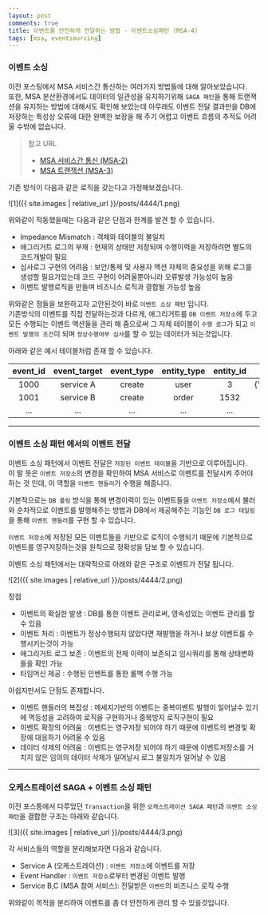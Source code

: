 ```yaml
---
layout: post
comments: true
title: 이벤트를 안전하게 전달하는 방법 - 이벤트소싱패턴 (MSA-4)
tags: [msa, eventsourcing]
---
```


### 이벤트 소싱

이전 포스팅에서 MSA 서비스간 통신하는 여러가지 방법들에 대해 알아보았습니다.  
또한, MSA 분산환경에서도 데이터의 일관성을 유지하기위해 `SAGA 패턴`을 통해 트랜잭션을 유지하는 방법에 대해서도  확인해 보았는데 아무래도 이벤트 전달 결과만을 DB에 저장하는 특성상 오류에 대한 완벽한 보장을 해 주기 어렵고 이벤트 흐름의 추적도 어려울 수밖에 없습니다. 

> 참고 URL
> - [MSA 서비스간 통신 (MSA-2)](https://taes-k.github.io/2020/10/22/msa-2/)
> - [MSA 트랜잭션 (MSA-3)](https://taes-k.github.io/2020/10/28/msa-3/)

기존 방식이 다음과 같은 로직을 갖는다고 가정해보겠습니다.

![1]({{ site.images | relative_url }}/posts/4444/1.png) 

위와같이 작동했을때는 다음과 같은 단점과 한계를 발견 할 수 있습니다.

- Impedance Mismatch : 객체와 테이블의 불일치
- 애그리거트 로그의 부재 : 현재의 상태만 저장되며 수행이력을 저장하려면 별도의 코드개발이 필요
- 심사로그 구현의 어려움 : 보안/통제 및 사용자 액션 자체의 중요성을 위해 로그를 생성할 필요가있는데 코드 구현이 어려울뿐아니라 오류발생 가능성이 높음
- 이벤트 발행로직을 만들며 비즈니스 로직과 결합될 가능성 높음

위와같은 점들을 보완하고자 고안된것이 바로 `이벤트 소싱 패턴` 입니다.  
기존방식의 이벤트를 직접 전달하는것과 다르게, 애그리거트를 `DB 이벤트 저장소`에 두고 모든 수행되는 이벤트 액션들을 관리 해 줌으로써 그 자체 테이블이 `수행 로그`가 되고 `이벤트 발행의 조건`이 되며 `정상수행여부 심사`를 할 수 있는 데이터가 되는것입니다.

아래와 같은 예시 테이블처럼 존재 할 수 있습니다.

|event_id|event_target|event_type|entity_type|entity_id|event_data|event_status|...|
|:-:|:-:|:-:|:-:|:-:|:-:|:-:|:-:|
|1000|service A|create|user|3|{'name':'taes','age':'29',...}|SUCCESS|...|
|1001|service B|create|order|1532|{...}|READY|...|
|...|...|...|...|...|...|...|...|

---

### 이벤트 소싱 패턴 에서의 이벤트 전달

이벤트 소싱 패턴에서 이벤트 전달은 `저장된 이벤트 테이블`을 기반으로 이루어집니다.  
이 말 뜻은 `이벤트 저장소`의 변경을 확인하여 MSA 서비스로 이벤트를 전달시켜 주어야 하는 것 인데, 이 역할을 `이벤트 핸들러`가 수행을 해줍니다.

기본적으로는 `DB 폴링` 방식을 통해 변경이력이 있는 이벤트들을 `이벤트 저장소`에서 불러와 순차적으로 이벤트를 발행해주는 방법과 DB에서 제공해주는 기능인 `DB 로그 테일링`을 통해 `이벤트 핸들러`를 구현 할 수 있습니다.

`이벤트 저장소`에 저장된 모든 이벤트들을 기반으로 로직이 수행되기 때문에 기본적으로 이벤트를 영구저장하는것을 원칙으로 정확성을 담보 할 수 있습니다.  

이벤트 소싱 패턴에서는 대략적으로 아래와 같은 구조로 이벤트가 전달 됩니다.

![2]({{ site.images | relative_url }}/posts/4444/2.png) 

장점

- 이벤트의 확실한 발생 : DB를 통한 이벤트 관리로써, 영속성있는 이벤트 관리를 할 수 있음
- 이벤트 처리 : 이벤트가 정상수행되지 않았다면 재발행을 하거나 보상 이벤트를 수행시키는것이 가능
- 애그리거트 로그 보존 : 이벤트의 전체 이력이 보존되고 임시쿼리를 통해 상태변화들을 확인 가능
- 타임머신 제공 : 수행된 인벤트를 통한 롤백 수행 가능

아쉽지만서도 단점도 존재합니다.

- 이벤트 핸들러의 복잡성 : 메세지기반의 이벤트는 중복이벤트 발행이 일어날수 있기에 멱등성을 고려하여 로직을 구현하거나 중복방지 로직구현이 필요 
- 이벤트 확장의 어려움 : 이벤트는 영구저장 되어야 하기 때문에 이벤트의 변경및 확장에 대응하기 어려울 수 있음
- 데이터 삭제의 어려움 : 이벤트는 영구저장 되어야 하기 때문에 이벤트저장소를 거치지 않은 임의의 데이터 삭제가 일어날시 로그 불일치가 일어날 수 있음

---

### 오케스트레이션 SAGA + 이벤트 소싱 패턴

이전 포스틍에서 다루었던 `Transaction`을 위한 `오케스트레이션 SAGA 패턴`과 `이벤트 소싱 패턴`을 결합한 구조는 아래와 같습니다.

![3]({{ site.images | relative_url }}/posts/4444/3.png) 

각 서비스들의 역할을 분리해보자면 다음과 같습니다.
- Service A (오케스트레이션) : `이벤트 저장소`에 이벤트를 저장
- Event Handler : `이벤트 저장소`로부터 변경된 이벤트 발행
- Service B,C (MSA 참여 서비스): 전달받은 `이벤트`의 비즈니스 로직 수행

위와같이 목적을 분리하여 이벤트를 좀 더 안전하게 관리 할 수 있을것입니다.